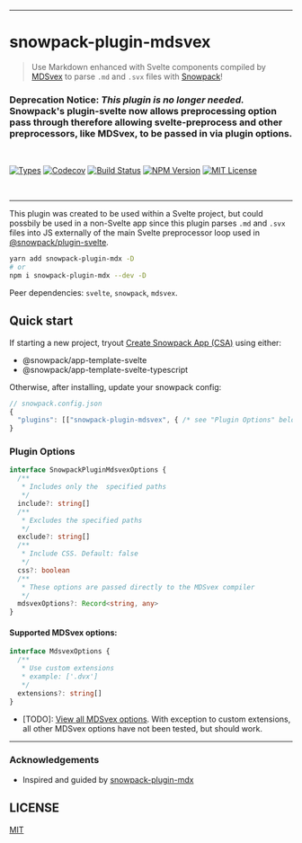 <hr />
<div>
  <h1>
    snowpack-plugin-mdsvex
  </h1>
  <blockquote>Use Markdown enhanced with Svelte components compiled by <a href="https://mdsvex.com/">MDSvex</a> to parse <code>.md</code> and <code>.svx</code> files with <a href="https://www.snowpack.dev/">Snowpack</a>!</blockquote>

  <h3><strong>Deprecation Notice:</strong> <em>This plugin is no longer needed.</em> Snowpack's plugin-svelte now allows preprocessing option pass through therefore allowing svelte-preprocess and other preprocessors, like MDSvex, to be passed in via plugin options. </h3>
</div>
<div>
&nbsp;
<p>
  <a aria-label="Types" href="https://www.npmjs.com/package/snowpack-plugin-mdsvex"><img alt="Types" src="https://img.shields.io/npm/types/snowpack-plugin-mdsvex?style=flat&labelColor=24292e"></a>
  <a aria-label="Code coverage report" href="https://codecov.io/gh/Studiobear/snowpack-plugin-mdsvex"><img alt="Codecov" src="https://img.shields.io/codecov/c/github/Studiobear/snowpack-plugin-mdsvex"></a>
<a href='https://studiobear.semaphoreci.com/badges/snowpack-plugin-mdsvex/branches/master.svg?style=shields'><img src='https://studiobear.semaphoreci.com/badges/snowpack-plugin-mdsvex/branches/master.svg?style=shields' alt='Build Status'></a>
<a aria-label="NPM version" href="https://www.npmjs.com/package/snowpack-plugin-mdsvex"><img alt="NPM Version" src="https://img.shields.io/npm/v/snowpack-plugin-mdsvex?style=flat&labelColor=24292e"></a>
<a aria-label="License" href="https://barry-low.mit-license.org/"><img alt="MIT License" src="https://img.shields.io/npm/l/snowpack-plugin-mdx?style=flat&labelColor=24292e"></a>
</p>
&nbsp;
</div>
<hr />

This plugin was created to be used within a Svelte project, but could possbily be used in a non-Svelte app since this plugin parses `.md` and `.svx` files into JS externally of the main Svelte preprocessor loop used in [@snowpack/plugin-svelte](https://github.com/pikapkg/snowpack/tree/master/plugins/plugin-svelte).

```bash
yarn add snowpack-plugin-mdx -D
# or
npm i snowpack-plugin-mdx --dev -D
```

Peer dependencies: `svelte`, `snowpack`, `mdsvex`.

## Quick start

If starting a new project, tryout [Create Snowpack App (CSA)](<https://www.snowpack.dev/#create-snowpack-app-(csa)>) using either:

- @snowpack/app-template-svelte
- @snowpack/app-template-svelte-typescript

Otherwise, after installing, update your snowpack config:

```js
// snowpack.config.json
{
  "plugins": [["snowpack-plugin-mdsvex", { /* see "Plugin Options" below */ }]]
}
```

### Plugin Options

```typescript
interface SnowpackPluginMdsvexOptions {
  /**
   * Includes only the  specified paths
   */
  include?: string[]
  /**
   * Excludes the specified paths
   */
  exclude?: string[]
  /**
   * Include CSS. Default: false
   */
  css?: boolean
  /**
   * These options are passed directly to the MDSvex compiler
   */
  mdsvexOptions?: Record<string, any>
}
```

#### Supported MDSvex options:

```typescript
interface MdsvexOptions {
  /**
   * Use custom extensions
   * example: ['.dvx']
   */
  extensions?: string[]
}
```

- [TODO]: [View all MDSvex options](https://mdsvex.com/docs#options). With exception to custom extensions, all other MDSvex options have not been tested, but should work.

<hr />

### Acknowledgements

- Inspired and guided by [snowpack-plugin-mdx](https://github.com/jaredLunde/snowpack-plugin-mdx)

## LICENSE

[MIT](https://barry-low.mit-license.org/)
